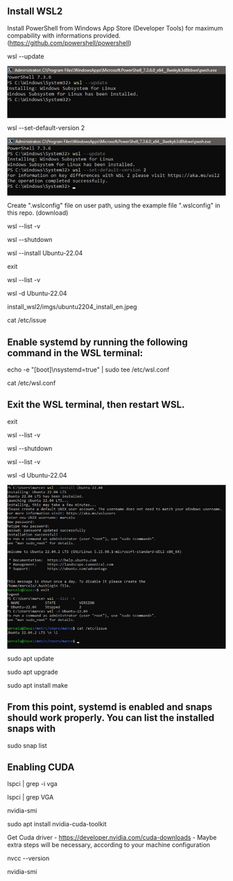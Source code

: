 ## Install WSL2

Install PowerShell from Windows App Store (Developer Tools) for maximum compability with informations provided.
(https://github.com/powershell/powershell)

wsl --update

<img align="center" alt="ubuntu2204" src="https://github.com/portalnetcar/essencial-toolbox/blob/main/install_wsl2/imgs/wsl_update_en.jpeg">

wsl --set-default-version 2

<img align="center" alt="ubuntu2204" src="https://github.com/portalnetcar/essencial-toolbox/blob/main/install_wsl2/imgs/wsl_setversion2_en.jpeg">

Create ".wslconfig" file on user path, using the example file ".wslconfig" in this repo. (download)

wsl --list -v

wsl --shutdown


wsl --install Ubuntu-22.04

exit 

wsl --list -v

wsl -d Ubuntu-22.04

install_wsl2/imgs/ubuntu2204_install_en.jpeg

cat /etc/issue


## Enable systemd by running the following command in the WSL terminal:

echo -e "[boot]\nsystemd=true" | sudo tee /etc/wsl.conf

cat /etc/wsl.conf


## Exit the WSL terminal, then restart WSL.

exit

wsl --list -v

wsl --shutdown

wsl --list -v

wsl -d Ubuntu-22.04


  <img align="center" alt="ubuntu2204" src="https://github.com/portalnetcar/essencial-toolbox/blob/main/install_wsl2/imgs/ubuntu2204_install_en.jpeg">

sudo apt update

sudo apt upgrade 

sudo apt install make

## From this point, systemd is enabled and snaps should work properly. You can list the installed snaps with

sudo snap list

## Enabling CUDA

lspci | grep -i vga

lspci | grep VGA

nvidia-smi

sudo apt install nvidia-cuda-toolkit

Get Cuda driver - https://developer.nvidia.com/cuda-downloads - Maybe extra steps will be necessary, according to your machine configuration

nvcc --version

nvidia-smi

